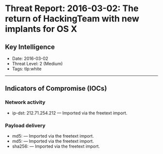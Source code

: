 # Threat Report: 2016-03-02: The return of HackingTeam with new implants for OS X


## Key Intelligence
* Date: 2016-03-02
* Threat Level: 2 (Medium)
* Tags: tlp:white

---

## Indicators of Compromise (IOCs)
### Network activity
* ip-dst: 212.71.254.212 — Imported via the freetext import.

### Payload delivery
* md5: <md5> — Imported via the freetext import.
* md5: <md5> — Imported via the freetext import.
* sha256: <sha256> — Imported via the freetext import.
